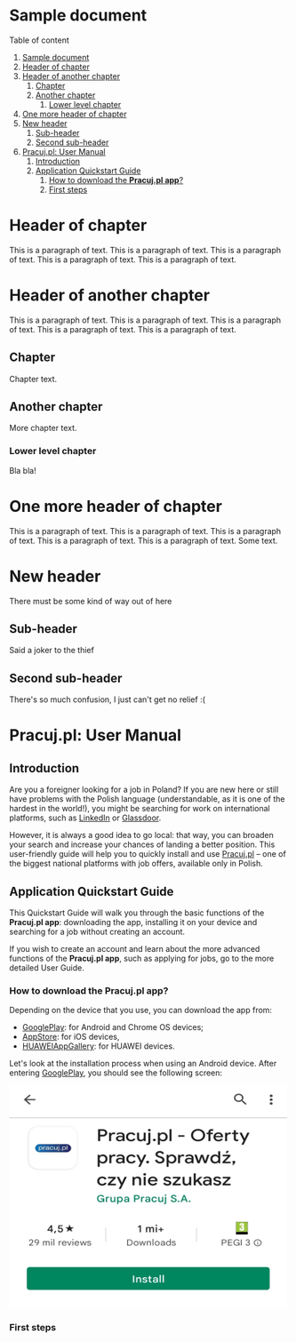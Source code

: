 Sample document
===============

<!-- Here comes the TOC -->
Table of content

1. [Sample document](#sample-document)
2. [Header of chapter](#header-of-chapter)
3. [Header of another chapter](#header-of-another-chapter)
   1. [Chapter](#chapter)
   2. [Another chapter](#another-chapter)
      1. [Lower level chapter](#lower-level-chapter)
4. [One more header of chapter](#one-more-header-of-chapter)
5. [New header](#new-header)
   1. [Sub-header](#sub-header)
   2. [Second sub-header](#second-sub-header)
6. [Pracuj.pl: User Manual](#pracujpl-user-manual)
   1. [Introduction](#introduction)
   2. [Application Quickstart Guide](#application-quickstart-guide)
      1. [How to download the **Pracuj.pl app**?](#how-to-download-the-pracujpl-app)
      2. [First steps](#first-steps)

<!-- Chapters with headers -->
# Header of chapter
This is a paragraph of text. This is a paragraph of text. This is a paragraph of text. This is a paragraph of text. This is a paragraph of text.
# Header of another chapter
This is a paragraph of text. This is a paragraph of text. This is a paragraph of text. This is a paragraph of text. This is a paragraph of text.
## Chapter
Chapter text.
## Another chapter
More chapter text.
### Lower level chapter
Bla bla!
# One more header of chapter
This is a paragraph of text. This is a paragraph of text. This is a paragraph of text. This is a paragraph of text. This is a paragraph of text.
Some text.
# New header
There must be some kind of way out of here
## Sub-header
Said a joker to the thief
## Second sub-header
There's so much confusion, I just can't get no relief :(

# Pracuj.pl: User Manual
## Introduction
Are you a foreigner looking for a job in Poland? If you are new here or still have problems with the Polish language (understandable, as it is one of the hardest in the world!), you might be searching for work on international platforms, such as [LinkedIn](https://www.linkedin.com/) or [Glassdoor](https://www.glassdoor.com/index.htm).

However, it is always a good idea to go local: that way, you can broaden your search and increase your chances of landing a better position. This user-friendly guide will help you to quickly install and use [Pracuj.pl](https://www.pracuj.pl) – one of the biggest national platforms with job offers, available only in Polish.
## Application Quickstart Guide
This Quickstart Guide will walk you through the basic functions of the **Pracuj.pl app**: downloading the app, installing it on your device and searching for a job without creating an account.

If you wish to create an account and learn about the more advanced functions of the **Pracuj.pl app**, such as applying for jobs, go to the more detailed User Guide.

### How to download the **Pracuj.pl app**?
Depending on the device that you use, you can download the app from:
* [GooglePlay](https://play.google.com/store/apps/details?id=pl.pracuj.android.jobsearcher&shortlink=51679bb6&pid=autopromo&c=autopromo_stopka_sg): for Android and Chrome OS devices;
* [AppStore](https://apps.apple.com/PL/app/id386774884?mt=8&shortlink=c3bc3623&pid=autopromo&c=autopromo_stopka&af_dp=https%3A%2F%2Fapps.apple.com%2Fpl%2Fapp%2Fid386774884): for iOS devices,
* [HUAWEIAppGallery](https://appgallery.huawei.com/#/app/C100957085?channelId=EUPLBDD20200805PR&detailType=0): for HUAWEI devices.

Let's look at the installation process when using an Android device. After entering [GooglePlay](https://play.google.com/store/apps/details?id=pl.pracuj.android.jobsearcher&shortlink=51679bb6&pid=autopromo&c=autopromo_stopka_sg), you should see the following screen:

<img src="install.jpg" alt="install" style="width:500px; height:400px"/>

### First steps

